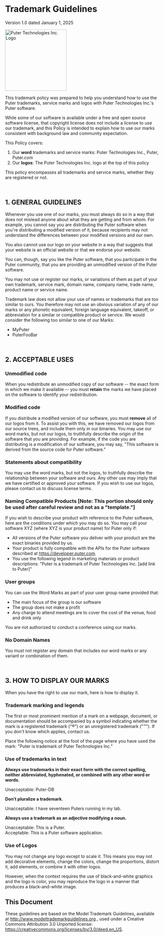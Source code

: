 # Trademark Guidelines

Version 1.0 dated January 1, 2025

<img src="https://puter.com/images/logo.png" alt="Puter Technologies Inc. Logo" width="200"/>

This trademark policy was prepared to help you understand how to use the Puter trademarks, service marks and logos with Puter Technologies Inc.'s Puter software.

While some of our software is available under a free and open source software license, that copyright license does not include a license to use our trademark, and this Policy is intended to explain how to use our marks consistent with background law and community expectation.

This Policy covers:

1. Our **word** trademarks and service marks: Puter Technologies Inc., Puter, Puter.com
2. Our **logos**: The Puter Technologies Inc. logo at the top of this policy

This policy encompasses all trademarks and service marks, whether they are registered or not.

<br>

## 1. GENERAL GUIDELINES

Whenever you use one of our marks, you must always do so in a way that does not mislead anyone about what they are getting and from whom. For example, you cannot say you are distributing the Puter software when you're distributing a modified version of it, because recipients may not understand the differences between your modified versions and our own.

You also cannot use our logo on your website in a way that suggests that your website is an official website or that we endorse your website.

You can, though, say you like the Puter software, that you participate in the Puter community, that you are providing an unmodified version of the Puter software.

You may not use or register our marks, or variations of them as part of your own trademark, service mark, domain name, company name, trade name, product name or service name.

Trademark law does not allow your use of names or trademarks that are too similar to ours. You therefore may not use an obvious variation of any of our marks or any phonetic equivalent, foreign language equivalent, takeoff, or abbreviation for a similar or compatible product or service. We would consider the following too similar to one of our Marks:

- MyPuter
- PuterFooBar

<br>

## 2. ACCEPTABLE USES

### Unmodified code

When you redistribute an unmodified copy of our software -- the exact form in which we make it available -- you must **retain** the marks we have placed on the software to identify your redistribution.

### Modified code

If you distribute a modified version of our software, you must **remove** all of our logos from it. To assist you with this, we have removed our logos from our source trees, and include them only in our binaries. You may use our word marks, but not our logos, to truthfully describe the origin of the software that you are providing. For example, if the code you are distributing is a modification of our software, you may say, "This software is derived from the source code for Puter software."

### Statements about compatibility

You may use the word marks, but not the logos, to truthfully describe the relationship between your software and ours. Any other use may imply that we have certified or approved your software. If you wish to use our logos, please contact us to discuss license terms.

### Naming Compatible Products **[Note: This portion should only be used after careful review and not as a "template."]**

If you wish to describe your product with reference to the Puter software, here are the conditions under which you may do so. You may call your software XYZ (where XYZ is your product name) for Puter only if:

* All versions of the Puter software you deliver with your product are the exact binaries provided by us.
* Your product is fully compatible with the APIs for the Puter software described at https://developer.puter.com.
* You use the following legend in marketing materials or product descriptions: "Puter is a trademark of Puter Technologies Inc. [add link to Puter]"

### User groups

You can use the Word Marks as part of your user group name provided that:

* The main focus of the group is our software
* The group does not make a profit
* Any charge to attend meetings are to cover the cost of the venue, food and drink only

You are not authorized to conduct a conference using our marks.

### No Domain Names

You must not register any domain that includes our word marks or any variant or combination of them.

<br>

## 3. HOW TO DISPLAY OUR MARKS

When you have the right to use our mark, here is how to display it.

### Trademark marking and legends

The first or most prominent mention of a mark on a webpage, document, or documentation should be accompanied by a symbol indicating whether the mark is a registered trademark ("®") or an unregistered trademark ("™"). If you don't know which applies, contact us.

Place the following notice at the foot of the page where you have used the mark: "Puter is trademark of Puter Technologies Inc."

### Use of trademarks in text

**Always use trademarks in their exact form with the correct spelling, neither abbreviated, hyphenated, or combined with any other word or words.**

Unacceptable: Puter-DB

**Don't pluralize a trademark.**

Unacceptable: I have seventeen Puters running in my lab.

**Always use a trademark as an adjective modifying a noun.**

Unacceptable: This is a Puter.  
Acceptable: This is a Puter software application.

### Use of Logos

You may not change any logo except to scale it. This means you may not add decorative elements, change the colors, change the proportions, distort it, add elements, or combine it with other logos.

However, when the context requires the use of black-and-white graphics and the logo is color, you may reproduce the logo in a manner that produces a black-and-white image.


## This Document

These guidelines are based on the Model Trademark Guidelines, available at http://www.modeltrademarkguidelines.org., used under a Creative Commons Attribution 3.0 Unported license: https://creativecommons.org/licenses/by/3.0/deed.en_US.